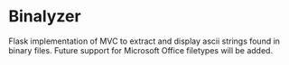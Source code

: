 # Binalyzer
Flask implementation of MVC to extract and display ascii strings found in binary files. Future support for Microsoft Office filetypes will be added.
